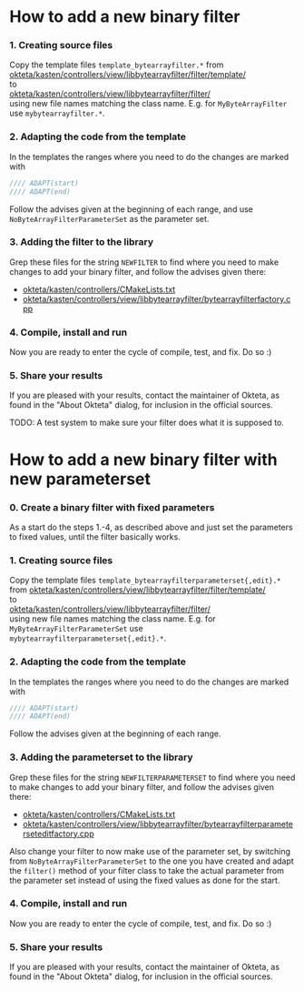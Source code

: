 # How to add a new binary filter

### 1. Creating source files

Copy the template files `template_bytearrayfilter.*` from  
    [okteta/kasten/controllers/view/libbytearrayfilter/filter/template/](filter/template/)  
to  
    [okteta/kasten/controllers/view/libbytearrayfilter/filter/](filter/)  
using new file names matching the class name.
E.g. for `MyByteArrayFilter` use `mybytearrayfilter.*`.


### 2. Adapting the code from the template

In the templates the ranges where you need to do the changes are marked with
```cpp
//// ADAPT(start)
//// ADAPT(end)
```
Follow the advises given at the beginning of each range, and use
`NoByteArrayFilterParameterSet` as the parameter set.


### 3. Adding the filter to the library

Grep these files for the string `NEWFILTER` to find where you need to make
changes to add your binary filter, and follow the advises given there:
*  [okteta/kasten/controllers/CMakeLists.txt](../../CMakeLists.txt)
*  [okteta/kasten/controllers/view/libbytearrayfilter/bytearrayfilterfactory.cpp](bytearrayfilterfactory.cpp)


### 4. Compile, install and run

Now you are ready to enter the cycle of compile, test, and fix. Do so :)


### 5. Share your results

If you are pleased with your results, contact the maintainer of Okteta, as found
in the "About Okteta" dialog, for inclusion in the official sources.


TODO: A test system to make sure your filter does what it is supposed to.



# How to add a new binary filter with new parameterset

### 0. Create a binary filter with fixed parameters

As a start do the steps 1.-4, as described above and just set the parameters to fixed values,
until the filter basically works.


### 1. Creating source files

Copy the template files   `template_bytearrayfilterparameterset{,edit}.*` from
    [okteta/kasten/controllers/view/libbytearrayfilter/filter/template/](filter/template/)  
to  
    [okteta/kasten/controllers/view/libbytearrayfilter/filter/](filter/)  
using new file names matching the class name.
E.g. for `MyByteArrayFilterParameterSet` use `mybytearrayfilterparameterset{,edit}.*`.


### 2. Adapting the code from the template

In the templates the ranges where you need to do the changes are marked with
```cpp
//// ADAPT(start)
//// ADAPT(end)
```
Follow the advises given at the beginning of each range.


### 3. Adding the parameterset to the library

Grep these files for the string `NEWFILTERPARAMETERSET` to find where you need to make
changes to add your binary filter, and follow the advises given there:
* [okteta/kasten/controllers/CMakeLists.txt](../../CMakeLists.txt)
* [okteta/kasten/controllers/view/libbytearrayfilter/bytearrayfilterparameterseteditfactory.cpp](bytearrayfilterparameterseteditfactory.cpp)

Also change your filter to now make use of the parameter set, by switching from
`NoByteArrayFilterParameterSet` to the one you have created and adapt the `filter()` method
of your filter class to take the actual parameter from the parameter set instead of using
the fixed values as done for the start.


### 4. Compile, install and run

Now you are ready to enter the cycle of compile, test, and fix. Do so :)


### 5. Share your results

If you are pleased with your results, contact the maintainer of Okteta, as found
in the "About Okteta" dialog, for inclusion in the official sources.
